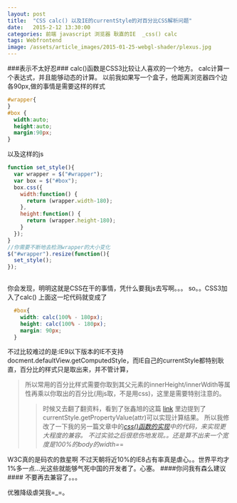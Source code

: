 ```yaml
---
layout: post
title:  "CSS calc() 以及IE的currentStyle的对百分比CSS解析问题"
date:   2015-2-12 13:30:00
categories: 前端 javascript 浏览器 耿直的IE  _css() calc
tags: Webfrontend 
image: /assets/article_images/2015-01-25-webgl-shader/plexus.jpg
---
```

###表示不太好忍###
calc()函数是CSS3比较让人喜欢的一个地方。
calc计算一个表达式，并且能够动态的计算。
以前我如果写一个盒子，他距离浏览器四个边各90px,做的事情是需要这样的样式

```CSS
#wrapper{
}
#box {
  width:auto;
  height:auto;
  margin:90px;
}
```
以及这样的js

```javascript
function set_style(){
  var wrapper = $("#wrapper");
  var box = $("#box");
  box.css({
    width:function() {
      return (wrapper.width-180);
    },
    height:function() {
      return (wrapper.height-180);
    }
  });
}
//你需要不断地去检测wrapper的大小变化
$("#wrapper").resize(function(){
  set_style();
});
  
```
你会发现，明明这就是CSS在干的事情，凭什么要我js去写啊。。。
so。。CSS3加入了calc()
上面这一坨代码就变成了

```css
  #box{
    width: calc(100% - 180px);
    height: calc(100% - 180px);
    margin: 90px;
  }
```
不过比较难过的是:IE9以下版本的IE不支持docment.defaultView.getComputedStyle，而IE自己的currentStyle都特别耿直，百分比的样式只是取出来，并不管计算，
> 所以常用的百分比样式需要你取到其父元素的innerHeight/innerWdith等属性再乘以你取出的百分比(用js取，不是用css)，这里是需要特别注意的。
>> 时候又去翻了翻资料，看到了张鑫旭的这篇 [link](http://www.zhangxinxu.com/wordpress/2012/05/getcomputedstyle-js-getpropertyvalue-currentstyle/)
里边提到了currentStyle.getPropertyValue(attr)可以实现计算结果。
所以我修改了一下我的另一篇文章中的<a href="http://wcqblog.github.io/%E5%89%8D%E7%AB%AF/javascript/%E6%B5%8F%E8%A7%88%E5%99%A8/node.prototype%E6%89%A9%E5%B1%95/_css()/2015/02/04/commonjs-get-set-style.html">_css()函数的实现</a>中的代码，来实现更大程度的兼容。
不过实验之后很悲伤地发现。。还是算不出来一个宽度是100%的body的width=_=

W3C真的是码农的救星啊
不过天朝将近10%的IE8占有率真是虐心。。世界平均才1%多一点...光这些就能够气死中国的开发者了。心塞。
####你问我有森么建议####
不要再去兼容了。。。

优雅降级虐哭我=_=。
